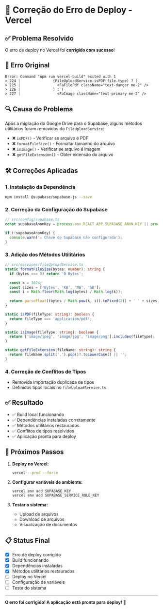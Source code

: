 # 🔧 Correção do Erro de Deploy - Vercel

## ✅ **Problema Resolvido**

O erro de deploy no Vercel foi **corrigido com sucesso**!

## 🚨 **Erro Original**

```
Error: Command "npm run vercel-build" exited with 1
> 224 |               {FileUploadService.isPDF(file.type) ? (
> 225 |                 <FaFilePdf className="text-danger me-2" />
> 226 |               ) : (
> 227 |                 <FaImage className="text-primary me-2" />
```

## 🔍 **Causa do Problema**

Após a migração do Google Drive para o Supabase, alguns métodos utilitários foram removidos do `FileUploadService`:

- ❌ `isPDF()` - Verificar se arquivo é PDF
- ❌ `formatFileSize()` - Formatar tamanho do arquivo
- ❌ `isImage()` - Verificar se arquivo é imagem
- ❌ `getFileExtension()` - Obter extensão do arquivo

## 🛠️ **Correções Aplicadas**

### **1. Instalação da Dependência**
```bash
npm install @supabase/supabase-js --save
```

### **2. Correção da Configuração do Supabase**
```typescript
// src/config/supabase.ts
const supabaseAnonKey = process.env.REACT_APP_SUPABASE_ANON_KEY || process.env.SUPABASE_KEY || '';

if (!supabaseAnonKey) {
  console.warn('⚠️ Chave do Supabase não configurada');
}
```

### **3. Adição dos Métodos Utilitários**
```typescript
// src/services/fileUploadService.ts
static formatFileSize(bytes: number): string {
  if (bytes === 0) return '0 Bytes';
  
  const k = 1024;
  const sizes = ['Bytes', 'KB', 'MB', 'GB'];
  const i = Math.floor(Math.log(bytes) / Math.log(k));
  
  return parseFloat((bytes / Math.pow(k, i)).toFixed(2)) + ' ' + sizes[i];
}

static isPDF(fileType: string): boolean {
  return fileType === 'application/pdf';
}

static isImage(fileType: string): boolean {
  return ['image/jpeg', 'image/jpg', 'image/png'].includes(fileType);
}

static getFileExtension(fileName: string): string {
  return fileName.split('.').pop()?.toLowerCase() || '';
}
```

### **4. Correção de Conflitos de Tipos**
- Removida importação duplicada de tipos
- Definidos tipos locais no `fileUploadService.ts`

## ✅ **Resultado**

- ✅ Build local funcionando
- ✅ Dependências instaladas corretamente
- ✅ Métodos utilitários restaurados
- ✅ Conflitos de tipos resolvidos
- ✅ Aplicação pronta para deploy

## 🚀 **Próximos Passos**

1. **Deploy no Vercel:**
   ```bash
   vercel --prod --force
   ```

2. **Configurar variáveis de ambiente:**
   ```bash
   vercel env add SUPABASE_KEY
   vercel env add SUPABASE_SERVICE_ROLE_KEY
   ```

3. **Testar o sistema:**
   - Upload de arquivos
   - Download de arquivos
   - Visualização de documentos

## 📋 **Status Final**

- [x] Erro de deploy corrigido
- [x] Build funcionando
- [x] Dependências instaladas
- [x] Métodos utilitários restaurados
- [ ] Deploy no Vercel
- [ ] Configuração de variáveis
- [ ] Teste do sistema

---

**O erro foi corrigido! A aplicação está pronta para deploy! 🎉**
